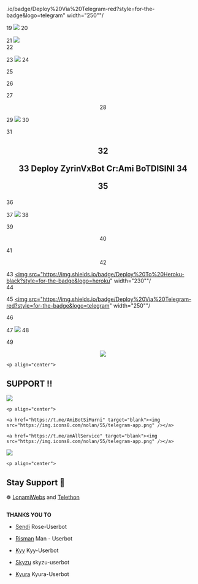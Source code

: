 .io/badge/Deploy%20Via%20Telegram-red?style=for-the-badge&logo=telegram" width="250""/</a>  </p>
 
19
    <a href="https://github.com/amibotdisini/AMITOD-UBOT/issues"> <img src="https://img.shields.io/github/issues/noob-kittu/YoneRobot?color=blueviolet&logo=github&logoColor=green&style=for-the-badge" /></a>
20

21
    <a href="https://github.com/amibotdisini/AMITOD-UBOT/network/members"> <img src="https://img.shields.io/github/forks/noob-kittu/YoneRobot?color=red&logo=github&logoColor=green&style=for-the-badge" /></a>  
22

23
    <a href="https://pypi.org/project/Telethon/"> <img src="https://img.shields.io/pypi/v/telethon?color=yellow&label=telethon&logo=python&logoColor=green&style=for-the-badge" /></a>
24

25
</p>
26

27
<p align="center">
28

29
  <img src="https://telegra.ph/file/913eb8253a4bd78cd65b6.jpg">
30

31
<h2 align="center">
32

33
   Deploy ZyrinVxBot Cr:Ami BoTDISINI
34

35
</h2>
36

37
<img src="https://user-images.githubusercontent.com/73097560/115834477-dbab4500-a447-11eb-908a-139a6edaec5c.gif">
38

39
    <p align="center"> 
40

41
<p align="center">
42

43
<a href="https://dashboard.heroku.com/new?template=https://github.com/amibotdisini/AMITOD-UBOT"><img src="https://img.shields.io/badge/Deploy%20To%20Heroku-black?style=for-the-badge&logo=heroku" width="230""/</a>  
44

45
<a href="https://telegram.dog/XTZ_HerokuBot?start=S3l1cmF4cC9reXVyYS11c2VyYm90IEt5dXJhLVVzZXJib3Q"><img src="https://img.shields.io/badge/Deploy%20Via%20Telegram-red?style=for-the-badge&logo=telegram" width="250""/</a>  </p>
46

47
<img src="https://user-images.githubusercontent.com/73097560/115834477-dbab4500-a447-11eb-908a-139a6edaec5c.gif">
48

49
    <p align="center">
<img src="https://user-images.githubusercontent.com/73097560/115834477-dbab4500-a447-11eb-908a-139a6edaec5c.gif">

    <p align="center"> 

## SUPPORT !!

</p>

<img src="https://user-images.githubusercontent.com/73097560/115834477-dbab4500-a447-11eb-908a-139a6edaec5c.gif">

    <p align="center">

    <a href="https://t.me/AmiBotSiMurni" target="blank"><img src="https://img.icons8.com/nolan/55/telegram-app.png" /></a>

    <a href="https://t.me/amAllService" target="blank"><img src="https://img.icons8.com/nolan/55/telegram-app.png" /></a>

<img src="https://user-images.githubusercontent.com/73097560/115834477-dbab4500-a447-11eb-908a-139a6edaec5c.gif">

    <p align="center"> 

## Stay Support 🚀

❁   [LonamiWebs](https://github.com/LonamiWebs/) and [Telethon](https://github.com/LonamiWebs/Telethon)

##

 **THANKS YOU TO**

*   [Sendi](https://github.com/SendiAp/Rose-Userbot)   Rose-Userbot

*   [Risman](https://github.com/mrismanaziz/Man-Userbot)   Man - Userbot

*   [Kyy](https://github.com/muhammadrizky16/Kyy-Userbot)   Kyy-Userbot

*   [Skyzu](https://github.com/Skyzu/skyzu-userbot)   skyzu-userbot

*   [Kyura](https://github.com/Kyuraxp/kyura-userbot) Kyura-Userbot


